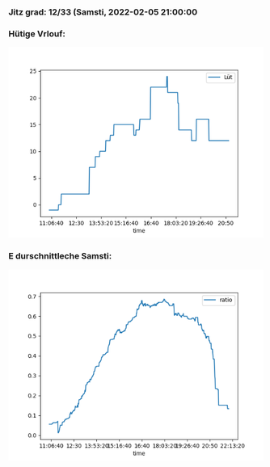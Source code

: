 ### Jitz grad: 12/33 (Samsti, 2022-02-05 21:00:00

### Hütige Vrlouf:
![Graph](Today.png)

### E durschnittleche Samsti:
![Graph](Samsti.png)